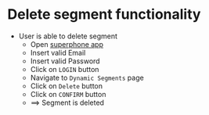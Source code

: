 # Delete segment functionality

* User is able to delete segment
  * Open [superphone app](https://app.superphone-stage.com/login)
  * Insert valid Email
  * Insert valid Password
  * Click on `LOGIN` button
  * Navigate to `Dynamic Segments` page
  * Click on `Delete` button
  * Click on `CONFIRM` button
  * ==> Segment is deleted